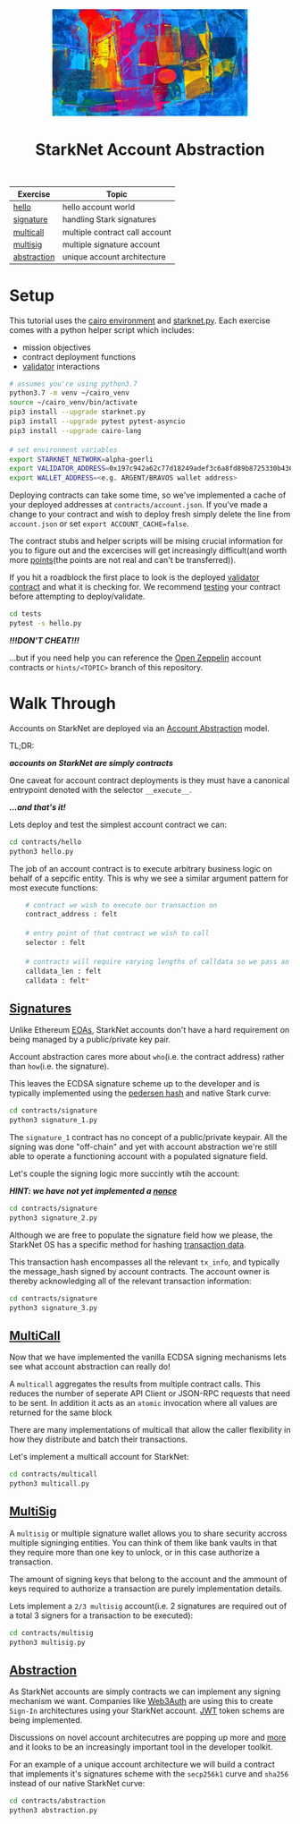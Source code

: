 <div align="center">
    <img src="./misc/abstract.jpg" style="width: 350px">
    <h1>StarkNet Account Abstraction</h1>
    <br>

|Exercise|Topic|
|---|---|
|[hello](contracts/hello)|hello account world|
|[signature](contracts/signature)|handling Stark signatures|
|[multicall](contracts/multicall)|multiple contract call account|
|[multisig](contracts/multisig)|multiple signature account
|[abstraction](contracts/abstraction)|unique account architecture|
</div>

# Setup

This tutorial uses the [cairo environment](https://www.cairo-lang.org/docs/quickstart.html) and [starknet.py](https://github.com/software-mansion/starknet.py). Each exercise comes with a python helper script which includes:

- mission objectives
- contract deployment functions
- [validator](./contracts/validator) interactions

```bash
# assumes you're using python3.7
python3.7 -m venv ~/cairo_venv
source ~/cairo_venv/bin/activate
pip3 install --upgrade starknet.py
pip3 install --upgrade pytest pytest-asyncio
pip3 install --upgrade cairo-lang

# set environment variables
export STARKNET_NETWORK=alpha-goerli
export VALIDATOR_ADDRESS=0x197c942a62c77d18249adef3c6a8fd89b8725330b43640a5f05850a871fb401
export WALLET_ADDRESS=<e.g. ARGENT/BRAVOS wallet address>
```

Deploying contracts can take some time, so we've implemented a cache of your deployed addresses at `contracts/account.json`. If you've made a change to your contract and wish to deploy fresh simply delete the line from `account.json` or set `export ACCOUNT_CACHE=false`.

The contract stubs and helper scripts will be mising crucial information for you to figure out and the excercises will get increasingly difficult(and worth more [points](https://goerli.voyager.online/contract/0x6f9a9435928b768b671c036e72c07d50b1af4d68c4cbfd60ed4c970bf41c77)(the points are not real and can't be transferred)).

If you hit a roadblock the first place to look is the deployed [validator contract](https://goerli.voyager.online/contract/0x197c942a62c77d18249adef3c6a8fd89b8725330b43640a5f05850a871fb401) and what it is checking for. We recommend [testing](https://www.cairo-lang.org/docs/hello_starknet/unit_tests.html?highlight=test) your contract before attempting to deploy/validate.

```bash
cd tests
pytest -s hello.py
```

***!!!DON'T CHEAT!!!***

...but if you need help you can reference the [Open Zeppelin](https://github.com/OpenZeppelin/cairo-contracts/tree/main/src/openzeppelin/account) account contracts or `hints/<TOPIC>` branch of this repository.

# Walk Through

Accounts on StarkNet are deployed via an [Account Abstraction](https://perama-v.github.io/cairo/account-abstraction) model.

TL;DR:

***accounts on StarkNet are simply contracts***

One caveat for account contract deployments is they must have a canonical entrypoint denoted with the selector `__execute__`.

***...and that's it!***

Lets deploy and test the simplest account contract we can:

```bash
cd contracts/hello
python3 hello.py
```

The job of an account contract is to execute arbitrary business logic on behalf of a sepcific entity. This is why we see a similar argument pattern for most execute functions:

```bash
    # contract we wish to execute our transaction on
    contract_address : felt
    
    # entry point of that contract we wish to call
    selector : felt

    # contracts will require varying lengths of calldata so we pass an array
    calldata_len : felt
    calldata : felt*
```

## [Signatures](./contracts/signatures)

Unlike Ethereum [EOAs](https://ethereum.org/en/developers/docs/accounts/#externally-owned-accounts-and-key-pairs), StarkNet accounts don't have a hard requirement on being managed by a public/private key pair.

Account abstraction cares more about `who`(i.e. the contract address) rather than `how`(i.e. the signature).

This leaves the ECDSA signature scheme up to the developer and is typically implemented using the [pedersen hash](https://docs.starknet.io/docs/Hashing/hash-functions) and native Stark curve:

```bash
cd contracts/signature
python3 signature_1.py
```

The `signature_1` contract has no concept of a public/private keypair. All the signing was done "off-chain" and yet with account abstraction we're still able to operate a functioning account with a populated signature field.

Let's couple the signing logic more succintly wtih the account:

***HINT: we have not yet implemented a [nonce](https://ethereum.org/en/developers/docs/accounts/#an-account-examined)***

```bash
cd contracts/signature
python3 signature_2.py
```

Although we are free to populate the signature field how we please, the StarkNet OS has a specific method for hashing [transaction data](https://docs.starknet.io/docs/Blocks/transactions#transaction-hash-1).

This transaction hash encompasses all the relevant `tx_info`, and typically the message_hash signed by account contracts. The account owner is thereby acknowledging all of the relevant transaction information:

```bash
cd contracts/signature
python3 signature_3.py
```

## [MultiCall](./contracts/multicall)

Now that we have implemented the vanilla ECDSA signing mechanisms lets see what account abstraction can really do!

A `multicall` aggregates the results from multiple contract calls. This reduces the number of seperate API Client or JSON-RPC requests that need to be sent. In addition it acts as an `atomic` invocation where all values are returned for the same block

There are many implementations of multicall that allow the caller flexibility in how they distribute and batch their transactions.

Let's implement a multicall account for StarkNet:

```bash
cd contracts/multicall
python3 multicall.py
```

## [MultiSig](./contracts/multisig)

A `multisig` or multiple signature wallet allows you to share security accross multiple signinging entities. You can think of them like bank vaults in that they require more than one key to unlock, or in this case authorize a transaction.

The amount of signing keys that belong to the account and the ammount of keys required to authorize a transaction are purely implementation details.

Lets implement a `2/3 multisig` account(i.e. 2 signatures are required out of a total 3 signers for a transaction to be executed):

```bash
cd contracts/multisig
python3 multisig.py
```

## [Abstraction](./contracts/abstraction)

As StarkNet accounts are simply contracts we can implement any signing mechanism we want. Companies like [Web3Auth](https://medium.com/toruslabs/sign-in-with-starkware-711d48f2dbbd) are using this to create `Sign-In` architectures using your StarkNet account. [JWT](https://github.com/BoBowchan/cairo-jsonwebtoken) token schems are being implemented.

Discussions on novel account architecutres are popping up more and [more](https://vitalik.ca/general/2022/01/26/soulbound.html) and it looks to be an increasingly important tool in the developer toolkit.

For an example of a unique account architecture we will build a contract that implements it's signatures scheme with the `secp256k1` curve and `sha256` instead of our native StarkNet curve:

```bash
cd contracts/abstraction
python3 abstraction.py
```
